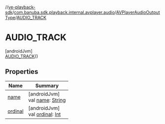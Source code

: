 //[ve-playback-sdk](../../../../index.md)/[com.banuba.sdk.playback.internal.avplayer.audio](../../index.md)/[AVPlayerAudioOutputType](../index.md)/[AUDIO_TRACK](index.md)

# AUDIO_TRACK

[androidJvm]\
[AUDIO_TRACK](index.md)()

## Properties

| Name | Summary |
|---|---|
| [name](index.md#-372974862%2FProperties%2F1203721431) | [androidJvm]<br>val [name](index.md#-372974862%2FProperties%2F1203721431): [String](https://kotlinlang.org/api/latest/jvm/stdlib/kotlin/-string/index.html) |
| [ordinal](index.md#-739389684%2FProperties%2F1203721431) | [androidJvm]<br>val [ordinal](index.md#-739389684%2FProperties%2F1203721431): [Int](https://kotlinlang.org/api/latest/jvm/stdlib/kotlin/-int/index.html) |
